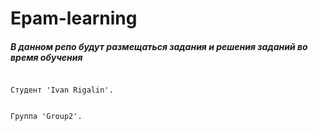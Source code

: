 # Epam-learning
##### В данном репо будут размещаться задания и решения заданий во время обучения 

                                                                                         Студент 'Ivan Rigalin'.

                                                                                         Группа 'Group2'.
